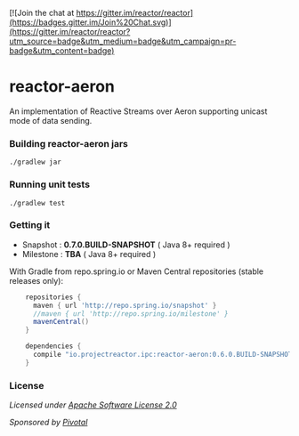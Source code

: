 [![Join the chat at https://gitter.im/reactor/reactor](https://badges.gitter.im/Join%20Chat.svg)](https://gitter.im/reactor/reactor?utm_source=badge&utm_medium=badge&utm_campaign=pr-badge&utm_content=badge)


# reactor-aeron

An implementation of Reactive Streams over Aeron supporting unicast mode of data sending.

### Building reactor-aeron jars ###
    ./gradlew jar

### Running unit tests ###
    ./gradlew test

### Getting it
- Snapshot : **0.7.0.BUILD-SNAPSHOT**  ( Java 8+ required )
- Milestone : **TBA**  ( Java 8+ required )

With Gradle from repo.spring.io or Maven Central repositories (stable releases only):
```groovy
    repositories {
      maven { url 'http://repo.spring.io/snapshot' }
      //maven { url 'http://repo.spring.io/milestone' }
      mavenCentral()
    }

    dependencies {
      compile "io.projectreactor.ipc:reactor-aeron:0.6.0.BUILD-SNAPSHOT"
    }
```

### License ###

_Licensed under [Apache Software License 2.0](www.apache.org/licenses/LICENSE-2.0)_

_Sponsored by [Pivotal](http://pivotal.io)_
